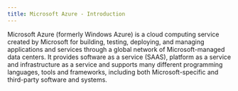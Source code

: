 ```yaml
---
title: Microsoft Azure - Introduction
---
```


Microsoft Azure (formerly Windows Azure) is a cloud computing service created by Microsoft for building, testing, deploying, and managing applications and services through a global network of Microsoft-managed data centers. It provides software as a service (SAAS), platform as a service and infrastructure as a service and supports many different programming languages, tools and frameworks, including both Microsoft-specific and third-party software and systems.
